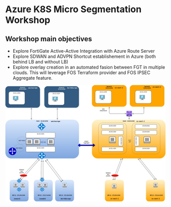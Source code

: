 # Azure K8S Micro Segmentation Workshop

## Workshop main objectives

* Explore FortiGate Active-Active Integration with Azure Route Server
* Explore SDWAN and ADVPN Shortcut establishement in Azure (both behind LB and without LB)
* Explore overlay creation in an automated fasion between FGT in multiple clouds. This will leverage FOS Terraform provider and FOS IPSEC Aggregate feature.

![Globalenvironment](images/SDWAN_Workshop.jpg)